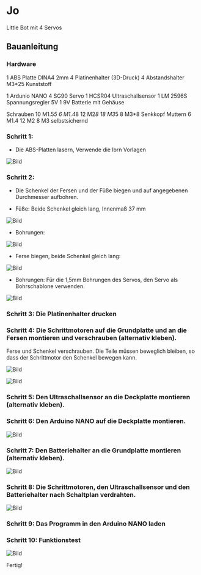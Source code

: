 # Jo
Little Bot mit 4 Servos

## Bauanleitung

### Hardware

1	ABS Platte DINA4 2mm
4	Platinenhalter (3D-Druck)
4	Abstandshalter M3*25 Kunststoff
	
1	Ardunio NANO
4	SG90 Servo
1	HCSR04 Ultraschallsensor
1	LM 2596S Spannungsregler 5V
1	9V Batterie mit Gehäuse
	
Schrauben
10	M1.5*5
6	M1.4*8
12	M2*8
18	M3*5
8	M3*8 Senkkopf
	Muttern
6	M1.4
12	M2
8	M3 selbstsichernd

### Schritt 1: 

- Die ABS-Platten lasern, Verwende die lbrn Vorlagen


![Bild](pic/jo1.png)

### Schritt 2: 

- Die Schenkel der Fersen und der Füße biegen und auf angegebenen Durchmesser aufbohren.

- Füße: Beide Schenkel gleich lang, Innenmaß 37 mm

![Bild](pic/jo2.png)

- Bohrungen: 

![Bild](pic/jo2a.png)

- Ferse biegen, beide Schenkel gleich lang:

![Bild](pic/jo2b.png)

- Bohrungen: Für die 1,5mm Bohrungen des Servos, den Servo als Bohrschablone verwenden.

![Bild](pic/jo2c.png)

### Schritt 3: Die Platinenhalter drucken

### Schritt 4: Die Schrittmotoren auf die Grundplatte und an die Fersen montieren und verschrauben (alternativ kleben). 
Ferse und Schenkel verschrauben. Die Teile müssen beweglich bleiben, so dass der Schrittmotor den Schenkel bewegen kann.

![Bild](pic/jo3.png)

![Bild](pic/jo4.png)


### Schritt 5: Den Ultraschallsensor an die Deckplatte montieren (alternativ kleben).

### Schritt 6: Den Arduino NANO auf die Deckplatte montieren.

![Bild](pic/jo5.png)


### Schritt 7: Den Batteriehalter an die Grundplatte montieren (alternativ kleben).

![Bild](pic/jo6.png)


### Schritt 8: Die Schrittmotoren, den Ultraschallsensor und den Batteriehalter nach Schaltplan verdrahten.

![Bild](pic/jo7.png)

### Schritt 9: Das Programm in den Arduino NANO laden

### Schritt 10: Funktionstest

![Bild](pic/jo8.png)

Fertig!






